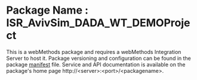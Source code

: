 # Package Name : ISR_AvivSim_DADA_WT_DEMOProject
This is a webMethods package and requires a webMethods Integration Server to host it. Package versioning and configuration can be found in the package [manifest](./ISR_AvivSim_DADA_WT_DEMOProject/manifest.v3) file. Service and API documentation is available on the package's home page http://&lt;server&gt;:&lt;port&gt;/&lt;packagename>.